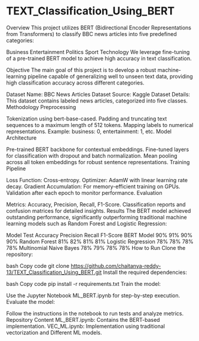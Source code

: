 # TEXT_Classification_Using_BERT
Overview
This project utilizes BERT (Bidirectional Encoder Representations from Transformers) to classify BBC news articles into five predefined categories:

Business
Entertainment
Politics
Sport
Technology
We leverage fine-tuning of a pre-trained BERT model to achieve high accuracy in text classification.

Objective
The main goal of this project is to develop a robust machine-learning pipeline capable of generalizing well to unseen text data, providing high classification accuracy across different categories.

Dataset
Name: BBC News Articles Dataset
Source: Kaggle Dataset
Details: This dataset contains labeled news articles, categorized into five classes.
Methodology
Preprocessing

Tokenization using bert-base-cased.
Padding and truncating text sequences to a maximum length of 512 tokens.
Mapping labels to numerical representations.
Example: business: 0, entertainment: 1, etc.
Model Architecture

Pre-trained BERT backbone for contextual embeddings.
Fine-tuned layers for classification with dropout and batch normalization.
Mean pooling across all token embeddings for robust sentence representations.
Training Pipeline

Loss Function: Cross-entropy.
Optimizer: AdamW with linear learning rate decay.
Gradient Accumulation: For memory-efficient training on GPUs.
Validation after each epoch to monitor performance.
Evaluation

Metrics: Accuracy, Precision, Recall, F1-Score.
Classification reports and confusion matrices for detailed insights.
Results
The BERT model achieved outstanding performance, significantly outperforming traditional machine learning models such as Random Forest and Logistic Regression:

Model	Test Accuracy	Precision	Recall	F1-Score
BERT Model	90%	91%	90%	90%
Random Forest	81%	82%	81%	81%
Logistic Regression	78%	78%	78%	78%
Multinomial Naive Bayes	78%	79%	78%	78%
How to Run
Clone the repository:

bash
Copy code
git clone https://github.com/chaitanya-reddy-13/TEXT_Classification_Using_BERT.git
Install the required dependencies:

bash
Copy code
pip install -r requirements.txt
Train the model:

Use the Jupyter Notebook ML_BERT.ipynb for step-by-step execution.
Evaluate the model:

Follow the instructions in the notebook to run tests and analyze metrics.
Repository Content
ML_BERT.ipynb: Contains the BERT-based implementation.
VEC_ML.ipynb: Implementation using traditional vectorization and Different ML models.
